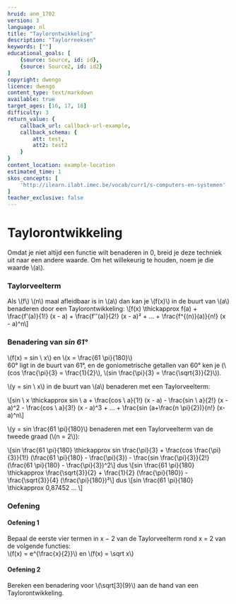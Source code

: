 ```yaml
---
hruid: anm_1702
version: 3
language: nl
title: "Taylorontwikkeling"
description: "Taylorreeksen"
keywords: [""]
educational_goals: [
    {source: Source, id: id}, 
    {source: Source2, id: id2}
]
copyright: dwengo
licence: dwengo
content_type: text/markdown
available: true
target_ages: [16, 17, 18]
difficulty: 3
return_value: {
    callback_url: callback-url-example,
    callback_schema: {
        att: test,
        att2: test2
    }
}
content_location: example-location
estimated_time: 1
skos_concepts: [
    'http://ilearn.ilabt.imec.be/vocab/curr1/s-computers-en-systemen'
]
teacher_exclusive: false
---
```


# Taylorontwikkeling

Omdat je niet altijd een functie wilt benaderen in 0, breid je deze techniek uit naar een andere waarde. Om het willekeurig te houden, noem je die waarde \\(a\\).

### Taylorveelterm
Als \\(f\\) \\(n\\) maal afleidbaar is in \\(a\\) dan kan je \\(f(x)\\) in de buurt van \\(a\\) benaderen door een Taylorontwikkeling:
\\[f(x) \thickapprox f(a)  + \frac{f'(a)}{1!} (x - a) +  \frac{f''(a)}{2!} (x - a)² + ... + \frac{f^{(n)}(a)}{n!} (x - a)^n\\]

### Benadering van *sin 61°*

\\(f(x) = sin \ x\\) en \\(x = \frac{61 \pi}{180}\\)<br>
60° ligt in de buurt van 61°, en de goniometrische getallen van 60° ken je (\\(cos \frac{\pi}{3} = \frac{1}{2}\\), \\(sin \frac{\pi}{3} = \frac{\sqrt{3}}{2}\\)).

\\(y = sin \ x\\) in de buurt van \\(a\\) benaderen met een Taylorveelterm:

\\[sin \ x \thickapprox sin \ a  + \frac{cos \ a}{1!} (x - a) -  \frac{sin \ a}{2!} (x - a)^2 - \frac{cos \ a}{3!} (x - a)^3 + ... + \frac{sin (a+\frac{n \pi}{2})}{n!} (x-a)^n\\]

\\(y = sin \frac{61 \pi}{180}\\) benaderen met een Taylorveelterm van de tweede graad (\\(n = 2\\)):  

\\[sin \frac{61 \pi}{180}  \thickapprox sin \frac{\pi}{3} + \frac{cos \frac{\pi}{3}}{1!} (\frac{61 \pi}{180} - \frac{\pi}{3}) -  \frac{sin \frac{\pi}{3}}{2!} (\frac{61 \pi}{180} - \frac{\pi}{3})^2\\]
dus \\[sin \frac{61 \pi}{180}  \thickapprox \frac{\sqrt{3}}{2} + \frac{1}{2} (\frac{\pi}{180}) -  \frac{\sqrt{3}}{4} (\frac{\pi}{180})²\\]
dus \\[sin \frac{61 \pi}{180}  \thickapprox 0,87452 ... \\]

### Oefening

#### Oefening 1 
Bepaal de eerste vier termen in x − 2 van de Taylorveelterm rond x = 2 van de volgende functies:<br>
\\(f(x) = e^{\frac{x}{2}}\\) en \\(f(x) = \sqrt x\\)

#### Oefening 2
Bereken een benadering voor \\(\sqrt[3]{9}\\)  aan de hand van een Taylorontwikkeling.
